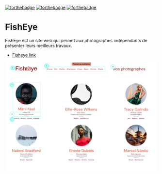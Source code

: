 [![forthebadge](https://forthebadge.com/images/badges/uses-html.svg)](https://forthebadge.com) [![forthebadge](https://forthebadge.com/images/badges/uses-css.svg)](https://forthebadge.com) [![forthebadge](https://forthebadge.com/images/badges/made-with-javascript.svg)](https://forthebadge.com)

# FishEye

FishEye est un site web qui permet aux photographes indépendants de présenter leurs meilleurs travaux. 

- [Fisheye link]([https://www.figma.com/file/mC2UtvrscpNWrkOez7tqg1/LEARN%40HOME?node-id=0%3A1](https://yflly.github.io/YadaLy_6_24062021/index.html))


![The picture](./Fisheye.png "picture")
